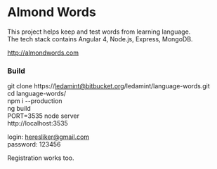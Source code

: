 # Almond Words  

This project helps keep and test words from learning language.  
The tech stack contains Angular 4, Node.js, Express, MongoDB.  

http://almondwords.com  

### Build  

git clone https://ledamint@bitbucket.org/ledamint/language-words.git  
cd language-words/  
npm i --production  
ng build  
PORT=3535 node server  
http://localhost:3535  

login: heresliker@gmail.com  
password: 123456  

Registration works too.  

